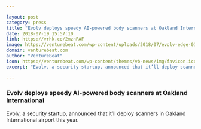 ```yaml
---

layout: post
category: press
title: "Evolv deploys speedy AI-powered body scanners at Oakland International"
date: 2018-07-19 15:57:10
link: https://vrhk.co/2mznPAF
image: https://venturebeat.com/wp-content/uploads/2018/07/evolv-edge-01_waifu2x_photo_noise1_scale_tta_1.png?fit=1500%2C1200&strip=all
domain: venturebeat.com
author: "VentureBeat"
icon: https://venturebeat.com/wp-content/themes/vb-news/img/favicon.ico
excerpt: "Evolv, a security startup, announced that it’ll deploy scanners in Oakland International airport this year."

---
```


### Evolv deploys speedy AI-powered body scanners at Oakland International

Evolv, a security startup, announced that it’ll deploy scanners in Oakland International airport this year.